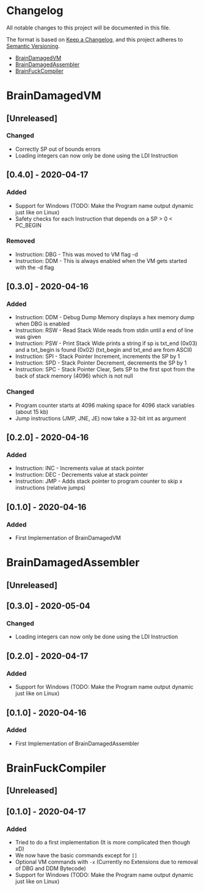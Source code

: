 # Changelog
All notable changes to this project will be documented in this file.

The format is based on [Keep a Changelog](https://keepachangelog.com/en/1.0.0/),
and this project adheres to [Semantic Versioning](https://semver.org/spec/v2.0.0.html).

* [BrainDamagedVM](#bdvm)
* [BrainDamagedAssembler](#bdasm)
* [BrainFuckCompiler](#bdc)

# <a name="bdvm"></a>BrainDamagedVM

## [Unreleased]

### Changed
- Correctly SP out of bounds errors
- Loading integers can now only be done using the LDI Instruction

## [0.4.0] - 2020-04-17
### Added
- Support for Windows (TODO: Make the Program name output dynamic just like on Linux)
- Safety checks for each Instruction that depends on a SP > 0 < PC_BEGIN

### Removed
- Instruction: DBG - This was moved to VM flag -d
- Instruction: DDM - This is always enabled when the VM gets started with the -d flag


## [0.3.0] - 2020-04-16
### Added
- Instruction: DDM - Debug Dump Memory displays a hex memory dump when DBG is enabled
- Instruction: RSW - Read Stack Wide reads from stdin until a end of line was given
- Instruction: PSW - Print Stack Wide prints a string if sp is txt_end (0x03) and a txt_begin is found (0x02) (txt_begin and txt_end are from ASCII)
- Instruction: SPI - Stack Pointer Increment, increments the SP by 1
- Instruction: SPD - Stack Pointer Decrement, decrements the SP by 1
- Instruction: SPC - Stack Pointer Clear, Sets SP to the first spot from the back of stack memory (4096) which is not null

### Changed
- Program counter starts at 4096 making space for 4096 stack variables (about 15 kb)
- Jump instructions (JMP, JNE, JE) now take a 32-bit int as argument

## [0.2.0] - 2020-04-16
### Added
- Instruction: INC - Increments value at stack pointer
- Instruction: DEC - Decrements value at stack pointer
- Instruction: JMP - Adds stack pointer to program counter to skip x instructions (relative jumps)

## [0.1.0] - 2020-04-16
### Added
- First Implementation of BrainDamagedVM

# <a name="bdasm"></a>BrainDamagedAssembler

## [Unreleased]

## [0.3.0] - 2020-05-04
### Changed
- Loading integers can now only be done using the LDI Instruction

## [0.2.0] - 2020-04-17
### Added
- Support for Windows (TODO: Make the Program name output dynamic just like on Linux)

## [0.1.0] - 2020-04-16
### Added
- First Implementation of BrainDamagedAssembler

# <a name="bdc"></a>BrainFuckCompiler

## [Unreleased]
## [0.1.0] - 2020-04-17
### Added
- Tried to do a first implementation (It is more complicated then though xD)
- We now have the basic commands except for `[]` 
- Optional VM commands with `-x` (Currently no Extensions due to removal of DBG and DDM Bytecode)
- Support for Windows (TODO: Make the Program name output dynamic just like on Linux)
